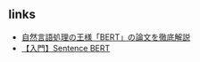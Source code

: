 ## links

- [自然言語処理の王様「BERT」の論文を徹底解説](https://qiita.com/omiita/items/72998858efc19a368e50)
- [【入門】Sentence BERT](https://zenn.dev/en2enzo2/articles/a574b52bb8d116)
